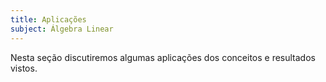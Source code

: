 ```yaml
---
title: Aplicações
subject: Álgebra Linear
---
```


Nesta seção discutiremos algumas aplicações dos conceitos e resultados vistos.
